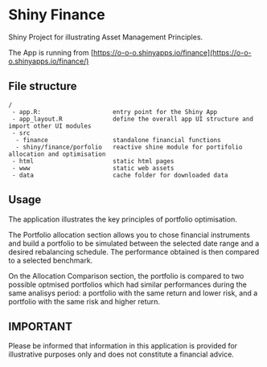 # Shiny Finance
Shiny Project for illustrating Asset Management Principles.

The App is running from
[https://o-o-o.shinyapps.io/finance](https://o-o-o.shinyapps.io/finance/)


## File structure

```
/
 - app.R:                    entry point for the Shiny App
 - app_layout.R              define the overall app UI structure and import other UI modules
 - src
  - finance                  standalone financial functions
  - shiny/finance/porfolio   reactive shine module for portifolio allocation and optimisation
 - html                      static html pages
 - www                       static web assets
 - data                      cache folder for downloaded data
````

## Usage
The application illustrates the key principles of portfolio optimisation.


The Portfolio allocation section allows you to chose financial instruments and build a portfolio to be simulated between the selected date range and a desired rebalancing schedule. The performance obtained is then compared to a selected benchmark.


On the Allocation Comparison section, the portfolio is compared to two possible optmised portfolios which had similar performances during the same analisys period: a portfolio with the same return and lower risk, and a portfolio with the same risk and higher return.


## IMPORTANT
Please be informed that information in this application is provided for illustrative purposes only and does not constitute a financial advice.
